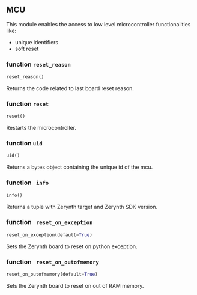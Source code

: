## MCU

This module enables the access to low level microcontroller functionalities like:

* unique identifiers
* soft reset


### function `reset_reason`
```python
reset_reason()
```

Returns the code related to last board reset reason.


### function `reset`
```python
reset()
```

Restarts the microcontroller.


### function `uid`
```python
uid()
```

Returns a bytes object containing the unique id of the mcu.


### function ` info`
```python
info()
```

Returns a tuple with Zerynth target and Zerynth SDK version.


### function ` reset_on_exception`
```python
reset_on_exception(default=True)
```

Sets the Zerynth board to reset on python exception.


### function ` reset_on_outofmemory`
```python
reset_on_outofmemory(default=True)
```

Sets the Zerynth board to reset on out of RAM memory.
